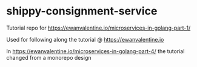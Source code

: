 # shippy-consignment-service
Tutorial repo for https://ewanvalentine.io/microservices-in-golang-part-1/

Used for following along the tutorial @ https://ewanvalentine.io 

In https://ewanvalentine.io/microservices-in-golang-part-4/ the tutorial changed from a monorepo design